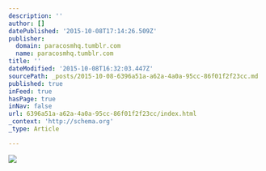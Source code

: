 ```yaml
---
description: ''
author: []
datePublished: '2015-10-08T17:14:26.509Z'
publisher:
  domain: paracosmhq.tumblr.com
  name: paracosmhq.tumblr.com
title: ''
dateModified: '2015-10-08T16:32:03.447Z'
sourcePath: _posts/2015-10-08-6396a51a-a62a-4a0a-95cc-86f01f2f23cc.md
published: true
inFeed: true
hasPage: true
inNav: false
url: 6396a51a-a62a-4a0a-95cc-86f01f2f23cc/index.html
_context: 'http://schema.org'
_type: Article

---
```

![](http://40.media.tumblr.com/09ab66b1fd83d46931756a846a2c5695/tumblr_nv7b720i2Q1qh9o2do1_1280.png)